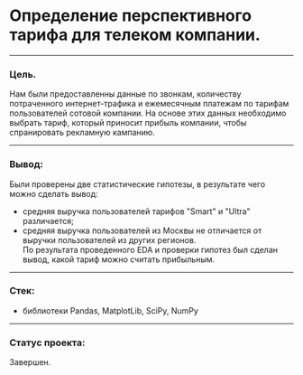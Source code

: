 # Определение перспективного тарифа для телеком компании.
-------------------------------------------
 

### Цель.

Нам были предоставленны данные по звонкам, количеству потраченного интернет-трафика и ежемесячным платежам по тарифам пользователей сотовой компании. На основе этих данных необходимо выбрать тариф, который приносит прибыль компании, чтобы спранировать рекламную кампанию.

-------------------------------------------

### Вывод:

Были проверены две статистические гипотезы, в результате чего можно сделать вывод:
 - средняя выручка пользователей тарифов "Smart" и "Ultra" различается;
 - средняя выручка пользователей из Москвы не отличается от выручки пользователей из других регионов.  
По результата проведенного EDA и проверки гипотез был сделан вывод, какой тариф можно считать прибыльным.

------------------------------------------
 
### Стек:

- библиотеки Pandas, MatplotLib, SciPy, NumPy

-------------------------------------------

### Статус проекта:

Завершен.
